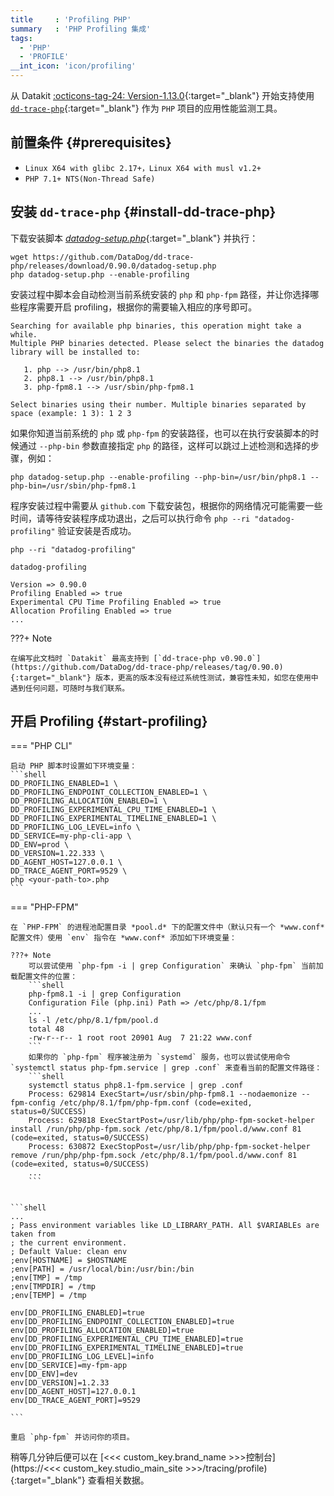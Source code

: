 ```yaml
---
title     : 'Profiling PHP'
summary   : 'PHP Profiling 集成'
tags:
  - 'PHP'
  - 'PROFILE'
__int_icon: 'icon/profiling'
---
```



从 Datakit [:octicons-tag-24: Version-1.13.0](../datakit/changelog.md#cl-1.13.0){:target="_blank"} 开始支持使用 [`dd-trace-php`](https://github.com/DataDog/dd-trace-php){:target="_blank"} 作为 `PHP` 项目的应用性能监测工具。

## 前置条件 {#prerequisites}

- `Linux X64 with glibc 2.17+，Linux X64 with musl v1.2+`
- `PHP 7.1+ NTS(Non-Thread Safe)`

## 安装 `dd-trace-php` {#install-dd-trace-php}

下载安装脚本 [*datadog-setup.php*](https://github.com/DataDog/dd-trace-php/releases/download/0.90.0/datadog-setup.php){:target="_blank"} 并执行：

```shell
wget https://github.com/DataDog/dd-trace-php/releases/download/0.90.0/datadog-setup.php
php datadog-setup.php --enable-profiling
```

安装过程中脚本会自动检测当前系统安装的 `php` 和 `php-fpm` 路径，并让你选择哪些程序需要开启 profiling，根据你的需要输入相应的序号即可。

```shell
Searching for available php binaries, this operation might take a while.
Multiple PHP binaries detected. Please select the binaries the datadog library will be installed to:

   1. php --> /usr/bin/php8.1
   2. php8.1 --> /usr/bin/php8.1
   3. php-fpm8.1 --> /usr/sbin/php-fpm8.1

Select binaries using their number. Multiple binaries separated by space (example: 1 3): 1 2 3
```


如果你知道当前系统的 `php` 或 `php-fpm` 的安装路径，也可以在执行安装脚本的时候通过 `--php-bin` 参数直接指定 `php` 的路径，这样可以跳过上述检测和选择的步骤，例如：

```shell
php datadog-setup.php --enable-profiling --php-bin=/usr/bin/php8.1 --php-bin=/usr/sbin/php-fpm8.1
```

程序安装过程中需要从 `github.com` 下载安装包，根据你的网络情况可能需要一些时间，请等待安装程序成功退出，之后可以执行命令 `php --ri "datadog-profiling"` 验证安装是否成功。

```shell
php --ri "datadog-profiling"

datadog-profiling

Version => 0.90.0
Profiling Enabled => true
Experimental CPU Time Profiling Enabled => true
Allocation Profiling Enabled => true
...
```


<!-- markdownlint-disable MD046 -->
???+ Note

    在编写此文档时 `Datakit` 最高支持到 [`dd-trace-php v0.90.0`](https://github.com/DataDog/dd-trace-php/releases/tag/0.90.0){:target="_blank"} 版本，更高的版本没有经过系统性测试，兼容性未知，如您在使用中遇到任何问题，可随时与我们联系。
<!-- markdownlint-enable -->


## 开启 Profiling {#start-profiling}

<!-- markdownlint-disable MD046 -->
=== "PHP CLI"

    启动 PHP 脚本时设置如下环境变量：
    ```shell
    DD_PROFILING_ENABLED=1 \
    DD_PROFILING_ENDPOINT_COLLECTION_ENABLED=1 \
    DD_PROFILING_ALLOCATION_ENABLED=1 \
    DD_PROFILING_EXPERIMENTAL_CPU_TIME_ENABLED=1 \
    DD_PROFILING_EXPERIMENTAL_TIMELINE_ENABLED=1 \
    DD_PROFILING_LOG_LEVEL=info \
    DD_SERVICE=my-php-cli-app \
    DD_ENV=prod \
    DD_VERSION=1.22.333 \
    DD_AGENT_HOST=127.0.0.1 \
    DD_TRACE_AGENT_PORT=9529 \
    php <your-path-to>.php
    ```

=== "PHP-FPM"

    在 `PHP-FPM` 的进程池配置目录 *pool.d* 下的配置文件中（默认只有一个 *www.conf* 配置文件）使用 `env` 指令在 *www.conf* 添加如下环境变量：

    ???+ Note
        可以尝试使用 `php-fpm -i | grep Configuration` 来确认 `php-fpm` 当前加载配置文件的位置：
        ```shell
        php-fpm8.1 -i | grep Configuration
        Configuration File (php.ini) Path => /etc/php/8.1/fpm
        ...
        ls -l /etc/php/8.1/fpm/pool.d
        total 48
        -rw-r--r-- 1 root root 20901 Aug  7 21:22 www.conf
        ```
        如果你的 `php-fpm` 程序被注册为 `systemd` 服务，也可以尝试使用命令 `systemctl status php-fpm.service | grep .conf` 来查看当前的配置文件路径：
        ```shell
        systemctl status php8.1-fpm.service | grep .conf
        Process: 629814 ExecStart=/usr/sbin/php-fpm8.1 --nodaemonize --fpm-config /etc/php/8.1/fpm/php-fpm.conf (code=exited, status=0/SUCCESS)
        Process: 629818 ExecStartPost=/usr/lib/php/php-fpm-socket-helper install /run/php/php-fpm.sock /etc/php/8.1/fpm/pool.d/www.conf 81 (code=exited, status=0/SUCCESS)
        Process: 630872 ExecStopPost=/usr/lib/php/php-fpm-socket-helper remove /run/php/php-fpm.sock /etc/php/8.1/fpm/pool.d/www.conf 81 (code=exited, status=0/SUCCESS)
        ...
        ```


    ```shell
    ...
    ; Pass environment variables like LD_LIBRARY_PATH. All $VARIABLEs are taken from
    ; the current environment.
    ; Default Value: clean env
    ;env[HOSTNAME] = $HOSTNAME
    ;env[PATH] = /usr/local/bin:/usr/bin:/bin
    ;env[TMP] = /tmp
    ;env[TMPDIR] = /tmp
    ;env[TEMP] = /tmp

    env[DD_PROFILING_ENABLED]=true
    env[DD_PROFILING_ENDPOINT_COLLECTION_ENABLED]=true
    env[DD_PROFILING_ALLOCATION_ENABLED]=true
    env[DD_PROFILING_EXPERIMENTAL_CPU_TIME_ENABLED]=true
    env[DD_PROFILING_EXPERIMENTAL_TIMELINE_ENABLED]=true
    env[DD_PROFILING_LOG_LEVEL]=info
    env[DD_SERVICE]=my-fpm-app
    env[DD_ENV]=dev
    env[DD_VERSION]=1.2.33
    env[DD_AGENT_HOST]=127.0.0.1
    env[DD_TRACE_AGENT_PORT]=9529

    ```

    重启 `php-fpm` 并访问你的项目。
<!-- markdownlint-enable -->

稍等几分钟后便可以在 [<<< custom_key.brand_name >>>控制台](https://<<< custom_key.studio_main_site >>>/tracing/profile){:target="_blank"} 查看相关数据。

